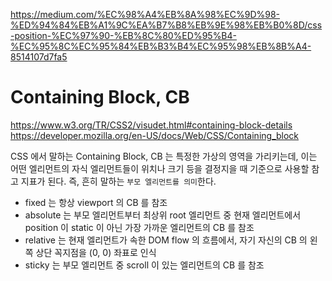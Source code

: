 https://medium.com/%EC%98%A4%EB%8A%98%EC%9D%98-%ED%94%84%EB%A1%9C%EA%B7%B8%EB%9E%98%EB%B0%8D/css-position-%EC%97%90-%EB%8C%80%ED%95%B4-%EC%95%8C%EC%95%84%EB%B3%B4%EC%95%98%EB%8B%A4-8514107d7fa5

# Containing Block, CB

https://www.w3.org/TR/CSS2/visudet.html#containing-block-details  
https://developer.mozilla.org/en-US/docs/Web/CSS/Containing_block

CSS 에서 말하는 Containing Block, CB 는 특정한 가상의 영역을 가리키는데, 이는 어떤 엘리먼트의 자식 엘리먼트들이 위치나 크기 등을 결정지을 때 기준으로 사용할 참고 지표가 된다.
즉, 흔히 말하는 `부모 엘리먼트를 의미`한다.

- fixed 는 항상 viewport 의 CB 를 참조
- absolute 는 부모 엘리먼트부터 최상위 root 엘리먼트 중 현재 엘리먼트에서 position 이 static 이 아닌 가장 가까운 엘리먼트의 CB 를 참조
- relative 는 현재 엘리먼트가 속한 DOM flow 의 흐름에서, 자기 자신의 CB 의 왼쪽 상단 꼭지점을 (0, 0) 좌표로 인식
- sticky 는 부모 엘리먼트 중 scroll 이 있는 엘리먼트의 CB 를 참조
